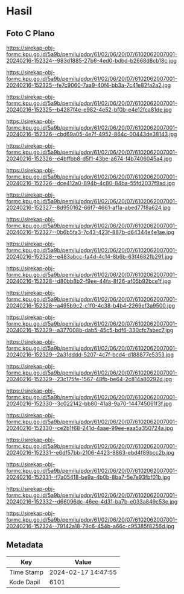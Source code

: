 # Hasil

## Foto C Plano

https://sirekap-obj-formc.kpu.go.id/5a9b/pemilu/pdpr/61/02/06/20/07/6102062007001-20240216-152324--983d1885-27b6-4ed0-bdbd-b2668d8cb18c.jpg

https://sirekap-obj-formc.kpu.go.id/5a9b/pemilu/pdpr/61/02/06/20/07/6102062007001-20240216-152325--fe7c9060-7aa9-40f4-bb3a-7c41e82fa2a2.jpg

https://sirekap-obj-formc.kpu.go.id/5a9b/pemilu/pdpr/61/02/06/20/07/6102062007001-20240216-152325--b4287f4e-e982-4e52-bf0b-e4e12fca81de.jpg

https://sirekap-obj-formc.kpu.go.id/5a9b/pemilu/pdpr/61/02/06/20/07/6102062007001-20240216-152326--cbd69a05-4e7f-4952-864c-00443de38143.jpg

https://sirekap-obj-formc.kpu.go.id/5a9b/pemilu/pdpr/61/02/06/20/07/6102062007001-20240216-152326--e4bffbb8-d5f1-43be-a674-f4b7406045a4.jpg

https://sirekap-obj-formc.kpu.go.id/5a9b/pemilu/pdpr/61/02/06/20/07/6102062007001-20240216-152326--dce412a0-894b-4c80-84ba-55fd2037f9ad.jpg

https://sirekap-obj-formc.kpu.go.id/5a9b/pemilu/pdpr/61/02/06/20/07/6102062007001-20240216-152327--8d950162-66f7-4661-af1a-abed77f8a624.jpg

https://sirekap-obj-formc.kpu.go.id/5a9b/pemilu/pdpr/61/02/06/20/07/6102062007001-20240216-152327--0b6b5fa3-7c43-423f-887b-d64344e4e1ae.jpg

https://sirekap-obj-formc.kpu.go.id/5a9b/pemilu/pdpr/61/02/06/20/07/6102062007001-20240216-152328--e483abcc-fa4d-4c14-8b6b-63f4682fb291.jpg

https://sirekap-obj-formc.kpu.go.id/5a9b/pemilu/pdpr/61/02/06/20/07/6102062007001-20240216-152328--d80bb8b2-f9ee-44fa-8f26-af05b92bce1f.jpg

https://sirekap-obj-formc.kpu.go.id/5a9b/pemilu/pdpr/61/02/06/20/07/6102062007001-20240216-152328--a495b9c2-c1f0-4c38-b4b4-2269ef3a9500.jpg

https://sirekap-obj-formc.kpu.go.id/5a9b/pemilu/pdpr/61/02/06/20/07/6102062007001-20240216-152329--a377008b-dab5-45c5-bdf6-330cfc7abec7.jpg

https://sirekap-obj-formc.kpu.go.id/5a9b/pemilu/pdpr/61/02/06/20/07/6102062007001-20240216-152329--2a31dddd-5207-4c7f-bcd4-d188877e5353.jpg

https://sirekap-obj-formc.kpu.go.id/5a9b/pemilu/pdpr/61/02/06/20/07/6102062007001-20240216-152329--23c175fe-1567-48fb-be64-2c814a80292d.jpg

https://sirekap-obj-formc.kpu.go.id/5a9b/pemilu/pdpr/61/02/06/20/07/6102062007001-20240216-152330--3c022142-bb80-41a8-9a70-144745061f3f.jpg

https://sirekap-obj-formc.kpu.go.id/5a9b/pemilu/pdpr/61/02/06/20/07/6102062007001-20240216-152330--ce2b1f68-241d-4aae-99ee-eaa5a350724a.jpg

https://sirekap-obj-formc.kpu.go.id/5a9b/pemilu/pdpr/61/02/06/20/07/6102062007001-20240216-152331--e6df57bb-2106-4423-8863-ebd4f89bcc2b.jpg

https://sirekap-obj-formc.kpu.go.id/5a9b/pemilu/pdpr/61/02/06/20/07/6102062007001-20240216-152331--f7a05418-be9a-4b0b-8ba7-5e7e93fbf01b.jpg

https://sirekap-obj-formc.kpu.go.id/5a9b/pemilu/pdpr/61/02/06/20/07/6102062007001-20240216-152332--d66096dc-46ee-4d31-ba7b-e033a849c53e.jpg

https://sirekap-obj-formc.kpu.go.id/5a9b/pemilu/pdpr/61/02/06/20/07/6102062007001-20240216-152324--79142a18-79c6-454b-a66c-c95385f8256d.jpg


## Metadata

| Key        | Value               |
| ---------- | ------------------- |
| Time Stamp | 2024-02-17 14:47:55 |
| Kode Dapil | 6101                |



